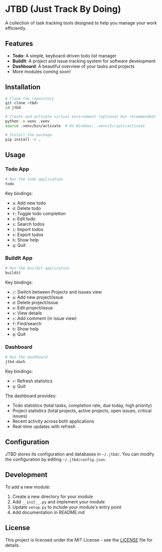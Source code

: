 # JTBD (Just Track By Doing)

A collection of task tracking tools designed to help you manage your work efficiently.

## Features

- **Todo**: A simple, keyboard-driven todo list manager
- **BuildIt**: A project and issue tracking system for software development
- **Dashboard**: A beautiful overview of your tasks and projects
- More modules coming soon!

## Installation

```bash
# Clone the repository
git clone <tbd>
cd jtbd

# Create and activate virtual environment (optional but recommended)
python -m venv .venv
source .venv/bin/activate  # On Windows: .venv\Scripts\activate

# Install the package
pip install -e .
```

## Usage

### Todo App
```bash
# Run the todo application
todo
```

Key bindings:
- `a`: Add new todo
- `d`: Delete todo
- `t`: Toggle todo completion
- `e`: Edit todo
- `s`: Search todos
- `i`: Import todos
- `x`: Export todos
- `h`: Show help
- `q`: Quit

### BuildIt App
```bash
# Run the buildit application
buildit
```

Key bindings:
- `/`: Switch between Projects and Issues view
- `a`: Add new project/issue
- `d`: Delete project/issue
- `e`: Edit project/issue
- `v`: View details
- `c`: Add comment (in issue view)
- `f`: Find/search
- `h`: Show help
- `q`: Quit

### Dashboard
```bash
# Run the dashboard
jtbd-dash
```

Key bindings:
- `r`: Refresh statistics
- `q`: Quit

The dashboard provides:
- Todo statistics (total tasks, completion rate, due today, high priority)
- Project statistics (total projects, active projects, open issues, critical issues)
- Recent activity across both applications
- Real-time updates with refresh

## Configuration

JTBD stores its configuration and databases in `~/.jtbd/`. You can modify the configuration by editing `~/.jtbd/config.json`.

## Development

To add a new module:

1. Create a new directory for your module
2. Add `__init__.py` and implement your module
3. Update `setup.py` to include your module's entry point
4. Add documentation in README.md

## License

This project is licensed under the MIT License - see the [LICENSE](LICENSE) file for details.
